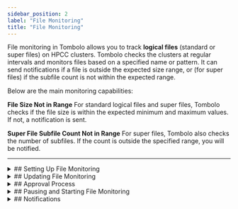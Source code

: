 ```yaml
---
sidebar_position: 2
label: "File Monitoring"
title: "File Monitoring"
---
```


File monitoring in Tombolo allows you to track **logical files** (standard or super files) on HPCC clusters. Tombolo checks the clusters at regular intervals and monitors files based on a specified name or pattern. It can send notifications if a file is outside the expected size range, or (for super files) if the subfile count is not within the expected range.

Below are the main monitoring capabilities:

**File Size Not in Range**
For standard logical files and super files, Tombolo checks if the file size is within the expected minimum and maximum values. If not, a notification is sent.

**Super File Subfile Count Not in Range**
For super files, Tombolo also checks the number of subfiles. If the count is outside the specified range, you will be notified.

---

<div class="custom_details_component">
<details class="env_config-details">
<summary>
## Setting Up File Monitoring
</summary>

To set up file monitoring in Tombolo, follow these steps. After creating the monitoring, it must be approved and activated for the monitoring to take effect.

1. Access the **Monitoring** menu from the left vertical bar and select **File**.
2. This will navigate you to the File Monitoring page.
3. On the top-right corner, click the **Action** button and select **Add File Monitoring**.
4. A modal with two tabs will appear. Complete the required details in each tab. Alternatively, you can duplicate an existing monitoring by clicking 'More' under the Actions menu in the File Monitoring table.

### **Tab 1: Basic Information**

This tab collects essential details about the file monitoring setup:

1. **Monitoring Name**  
   Provide a unique name for this file monitoring configuration. The name must be distinct across all file monitorings.
2. **Description**  
   Enter a brief description to clarify the purpose of this monitoring.
3. **Cluster**  
   Select the HPCC cluster where the file(s) are located.
4. **File Type**  
   Choose between:
   - **Standard Logical File**: Monitors a single logical file.
   - **Super File**: Monitors a super file and its subfiles.
5. **File Name or Pattern**  
   Enter the exact name or a pattern (wildcard) for the logical file or super file to monitor.

---

### **Tab 2: Notifications**

This tab configures how and when notifications are sent:

1. **Notify When**  
   Choose the conditions under which a notification should be sent:
   - For standard logical files: "File size not in range".
   - For super files: "Subfile count not in range" and/or "Total size not in range".
2. **Minimum/Maximum File Size**  
   Specify the expected size range for the file (with selectable units: MB, GB, TB, PB).
3. **Minimum/Maximum Subfile Count**  
   (For super files) Specify the expected range for the number of subfiles.
4. **Primary Contact(s)**  
   Specify the primary recipient(s) for this file monitoring configuration.

</details>
</div>

<div class="custom_details_component">
<details class="env_config-details">
<summary>
## Updating File Monitoring
</summary>

To update existing file monitoring, you can use the **Edit** or **Bulk Edit** options:

1. **Edit Option**  
   For individual File Monitoring, the **Edit** option is available under **Actions** in the File Monitoring table. This allows you to update all the fields for a specific file monitoring.
2. **Bulk Edit Option**  
 The **Bulk Edit** option, accessible via the **Action** button in the top-right corner, enables you to update multiple file monitorings simultaneously. Only a limited set of fields can be updated using this option.
</details>
</div>

<div class="custom_details_component">
<details class="env_config-details">
<summary>
## Approval Process
</summary>
When a new file monitoring configuration is created, it starts in a **pending** state. An authorized user must approve the monitoring before it becomes eligible to be activated.  The approval status can be **pending**, **approved**, or **rejected**, and approvers can leave comments.
</details>
</div>

<div class="custom_details_component">
<details class="env_config-details">
<summary>
## Pausing and Starting File Monitoring
</summary>
File monitoring can be started or paused as needed, but the monitoring must be in the **approved** state before it can be toggled. To start or pause monitoring, use the **Start/Pause** icon under the **Actions** menu in the File Monitoring table.
</details>
</div>

<div class="custom_details_component">
<details class="env_config-details">
<summary>
## Notifications
</summary>
File Monitoring sends notifications when the specified conditions are met. These notifications are saved by Tombolo and can be accessed from the Notifications page. To view the notifications, expand the dashboard and click on **Notifications** in the left navigation menu.
</details>
</div>
